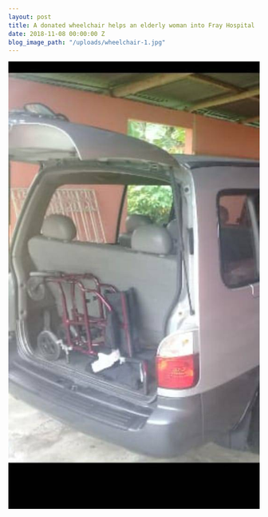 ```yaml
---
layout: post
title: A donated wheelchair helps an elderly woman into Fray Hospital
date: 2018-11-08 00:00:00 Z
blog_image_path: "/uploads/wheelchair-1.jpg"
---
```


![](/uploads/wheelchair2.jpg)